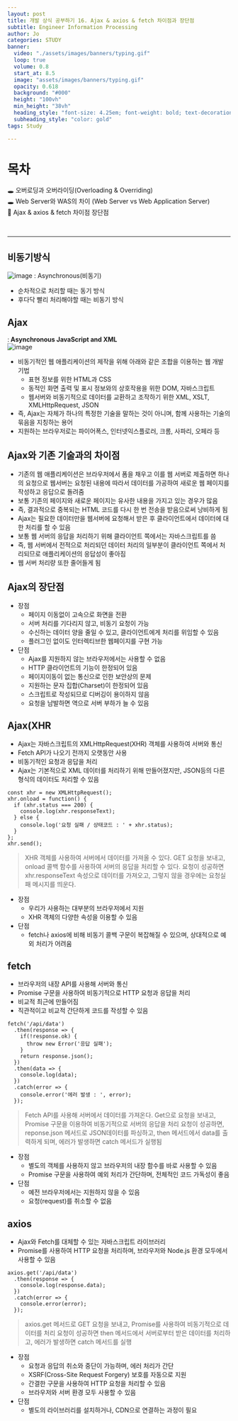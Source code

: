 ```yaml
---
layout: post
title: 개발 상식 공부하기 16. Ajax & axios & fetch 차이점과 장단점
subtitle: Engineer Information Processing
author: Jo
categories: STUDY
banner:
  video: "./assets/images/banners/typing.gif"
  loop: true
  volume: 0.8
  start_at: 8.5
  image: "assets/images/banners/typing.gif"
  opacity: 0.618
  background: "#000"
  height: "100vh"
  min_height: "38vh"
  heading_style: "font-size: 4.25em; font-weight: bold; text-decoration: underline"
  subheading_style: "color: gold"
tags: Study

---
```


# 목차
🕳 오버로딩과 오버라이딩(Overloading & Overriding) <br>
🕳 Web Server와 WAS의 차이 (Web Server vs Web Application Server) <br>
📌 Ajax & axios & fetch 차이점 장단점 <br>

<br>
<hr>

## 비동기방식
![image](https://github.com/CheeseYoung/Cheeseyoung.github.io/assets/132384527/31a174dc-ea83-400a-a458-ad3a2c84ba0e)
: Asynchronous(비동기)
- 순차적으로 처리할 때는 동기 방식
- 후다닥 빨리 처리해야할 때는 비동기 방식

## Ajax
:<b> Asynchronous JavaScript and XML </b><br>
![image](https://github.com/CheeseYoung/Cheeseyoung.github.io/assets/132384527/494c9a6a-9e15-437d-ba91-de9f805507cd)
- 비동기적인 웹 애플리케이션의 제작을 위해 아래와 같은 조합을 이용하는 웹 개발 기법
  - 표현 정보를 위한 HTML과 CSS
  - 동적인 화면 출력 및 표시 정보와의 상호작용을 위한 DOM, 자바스크립트
  - 웹서버와 비동기적으로 데이터를 교환하고 조작하기 위한 XML, XSLT, XMLHttpRequest, JSON
- 즉, Ajax는 자체가 하나의 특정한 기술을 말하는 것이 아니며, 함께 사용하는 기술의 묶음을 지칭하는 용어
- 지원하는 브라우저로는 파이어폭스, 인터넷익스플로러, 크롬, 사파리, 오페라 등

## Ajax와 기존 기술과의 차이점
- 기존의 웹 애플리케이션은 브라우저에서 폼을 채우고 이를 웹 서버로 제출하면 하나의 요청으로
  웹서버는 요청된 내용에 따라서 데이터를 가공하여 새로운 웹 페이지를 작성하고 응답으로 돌려줌
- 보통 기존의 페이지와 새로운 페이지는 유사한 내용을 가지고 있는 경우가 많음
- 즉, 결과적으로 중복되는 HTML 코드를 다시 한 번 전송을 받음으로써 낭비하게 됨
- Ajax는 필요한 데이터만을 웹서버에 요청해서 받은 후 클라이언트에서 데이터에 대한 처리를 할 수 있음
- 보통 웹 서버의 응답을 처리하기 위해 클라이언트 쪽에서는 자바스크립트를 씀
- 즉, 웹 서버에서 전적으로 처리되던 데이터 처리의 일부분이 클라이언트 쪽에서 처리되므로 애플리케이션의 응답성이 좋아짐
- 웹 서버 처리량 또한 줄어들게 됨

## Ajax의 장단점
- 장점
  - 페이지 이동없이 고속으로 화면을 전환
  - 서버 처리를 기다리지 않고, 비동기 요청이 가능
  - 수신하는 데이터 양을 줄일 수 있고, 클라이언트에게 처리를 위임할 수 있음
  - 플러그인 없이도 인터렉티브한 웹페이지를 구현 가능
- 단점
  - Ajax를 지원하지 않는 브라우저에서는 사용할 수 없음
  - HTTP 클라이언트의 기능이 한정되어 있음
  - 페이지이동이 없는 통신으로 인한 보안상의 문제
  - 지원하는 문자 집합(Charset)이 한정되어 있음
  - 스크립트로 작성되므로 디버깅이 용이하지 않음
  - 요청을 남발하면 역으로 서버 부하가 늘 수 있음


## Ajax(XHR
- Ajax는 자바스크립트의 XMLHttpRequest(XHR) 객체를 사용하여 서버와 통신
- Fetch API가 나오기 전까지 오랫동안 사용
-  비동기적인 요청과 응답을 처리
-  Ajax는 기본적으로 XML 데이터를 처리하기 위해 만들어졌지만, JSON등의 다른 형식의 데이터도 처리할 수 있음
```XHR 예시
const xhr = new XMLHttpRequest();
xhr.onload = function() {
  if (xhr.status === 200) {
    console.log(xhr.responseText);
  } else {
    console.log('요청 실패 / 상태코드 : ' + xhr.status);
  }
};
xhr.send();
```
> XHR 객체를 사용하여 서버에서 데이터를 가져올 수 있다.
> GET 요청을 보내고, onload 콜백 함수를 사용하여 서버의 응답을 처리할 수 있다.
> 요청이 성공하면 xhr.responseText 속성으로 데이터를 가져오고, 그렇지 않을 경우에는 요청실패 메시지를 띄운다.
- 장점
  - 우리가 사용하는 대부분의 브라우저에서 지원
  - XHR 객체의 다양한 속성을 이용할 수 있음
- 단점
  - fetch나 axios에 비해 비동기 콜백 구문이 복잡해질 수 있으며, 상대적으로 예외 처리가 어려움


## fetch
- 브라우저의 내장 API를 사용해 서버와 통신
- Promise 구문을 사용하여 비동기적으로 HTTP 요청과 응답을 처리
- 비교적 최근에 만들어짐
- 직관적이고 비교적 간단하게 코드를 작성할 수 있음
```fetch 예시
fetch('/api/data')
  .then(response => {
    if(!response.ok) {
      throw new Error('응답 실패');
    }
    return response.json();
  })
  .then(data => {
    console.log(data);
  })
  .catch(error => {
    console.error('에러 발생 : ', error);
  });
```
> Fetch API를 사용해 서버에서 데이터를 가져온다. Get으로 요청을 보내고, Promise 구문을 이용하여 비동기적으로 서버의 응답을 처리
> 요청이 성공하면, reponse.json 메서드로 JSON데이터를 파싱하고, then 메서드에서 data를 출력하게 되며,
> 에러가 발생하면 catch 메서드가 실행됨
- 장점
  - 별도의 객체를 사용하지 않고 브라우저의 내장 함수를 바로 사용할 수 있음
  - Promise 구문을 사용하여 예외 처리가 간단하며, 전체적인 코드 가독성이 좋음
- 단점
  - 예전 브라우저에서는 지원하지 않을 수 있음
  - 요청(request)를 취소할 수 없음


## axios
- Ajax와 Fetch를 대체할 수 있는 자바스크립트 라이브러리
- Promise를 사용하여 HTTP 요청을 처리하며, 브라우저와 Node.js 환경 모두에서 사용할 수 있음
```axios 예시
axios.get('/api/data')
  .then(response => {
    console.log(response.data);
  })
  .catch(error => {
    console.error(error);
  });
```
> axios.get 메서드로 GET 요청을 보내고, Promise를 사용하여 비동기적으로 데이터를 처리
> 요청이 성공하면 then 메서드에서 서버로부터 받은 데이터를 처리하고,
> 에러가 발생하면 catch 메서드를 실행
- 장점
  - 요청과 응답의 취소와 중단이 가능하며, 에러 처리가 간단
  - XSRF(Cross-Site Request Forgery) 보호를 자동으로 지원
  - 간결한 구문을 사용하여 HTTP 요청을 처리할 수 있음
  - 브라우저와 서버 환경 모두 사용할 수 있음
- 단점
  - 별도의 라이브러리를 설치하거나, CDN으로 연결하는 과정이 필요



















